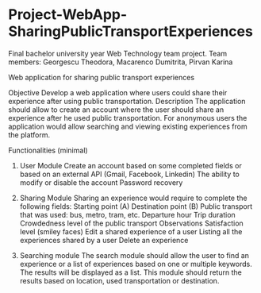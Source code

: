 # Project-WebApp-SharingPublicTransportExperiences
Final bachelor university year Web Technology team project. Team members: Georgescu Theodora, Macarenco Dumitrita, Pirvan Karina


Web application for sharing public transport experiences

Objective
Develop a web application where users could share their experience after using public transportation.
Description
The application should allow to create an account where the user should share an experience after he used public transportation. For anonymous users the application would allow searching and viewing existing experiences from the platform.

Functionalities (minimal)
1. User Module
Create an account based on some completed fields or based on an external API (Gmail, Facebook, Linkedin)
The ability to modify or disable the account
Password recovery

2. Sharing Module
Sharing an experience would require to complete the following fields:
Starting point (A)
Destination point (B)
Public transport that was used: bus, metro, tram, etc.
Departure hour
Trip duration
Crowdedness level of the public transport
Observations
Satisfaction level (smiley faces)
Edit a shared experience of a user
Listing all the experiences shared by a user
Delete an experience

3. Searching module
The search module should allow the user to find an experience or a list of experiences based on one or multiple keywords. The results will be displayed as a list.
This module should return the results based on location, used transportation or destination.


